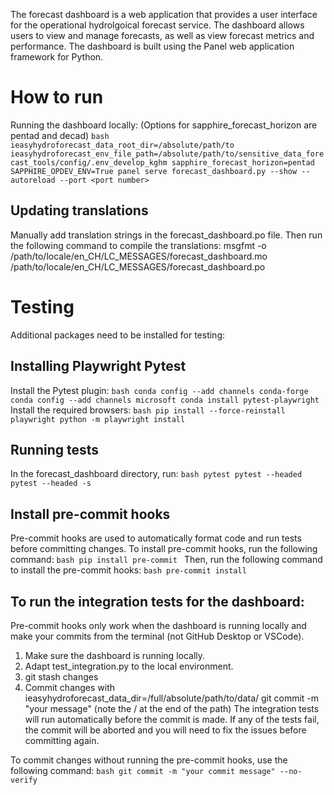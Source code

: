 The forecast dashboard is a web application that provides a user interface for the operational hydrolgoical forecast service. The dashboard allows users to view and manage forecasts, as well as view forecast metrics and performance. The dashboard is built using the Panel web application framework for Python.

# How to run
Running the dashboard locally:
(Options for sapphire_forecast_horizon are pentad and decad)
`bash
ieasyhydroforecast_data_root_dir=/absolute/path/to ieasyhydroforecast_env_file_path=/absolute/path/to/sensitive_data_forecast_tools/config/.env_develop_kghm sapphire_forecast_horizon=pentad SAPPHIRE_OPDEV_ENV=True panel serve forecast_dashboard.py --show --autoreload --port <port number>
`

## Updating translations
Manually add translation strings in the forecast_dashboard.po file. Then run the following command to compile the translations:
msgfmt -o /path/to/locale/en_CH/LC_MESSAGES/forecast_dashboard.mo /path/to/locale/en_CH/LC_MESSAGES/forecast_dashboard.po

# Testing
Additional packages need to be installed for testing:
## Installing Playwright Pytest
Install the Pytest plugin:
`bash
conda config --add channels conda-forge
conda config --add channels microsoft
conda install pytest-playwright
`
Install the required browsers:
`bash
pip install --force-reinstall playwright
python -m playwright install
`
## Running tests
In the forecast_dashboard directory, run: 
`bash
pytest
pytest --headed
pytest --headed -s  
`  

## Install pre-commit hooks
Pre-commit hooks are used to automatically format code and run tests before committing changes. To install pre-commit hooks, run the following command:
`bash
pip install pre-commit
`
Then, run the following command to install the pre-commit hooks:
`bash
pre-commit install
`

## To run the integration tests for the dashboard: 
Pre-commit hooks only work when the dashboard is running locally and make your commits from the terminal (not GitHub Desktop or VSCode). 
1. Make sure the dashboard is running locally.
2. Adapt test_integration.py to the local environment.
3. git stash changes
4. Commit changes  with ieasyhydroforecast_data_dir=/full/absolute/path/to/data/ git commit -m "your message"
   (note the / at the end of the path)
The integration tests will run automatically before the commit is made. If any of the tests fail, the commit will be aborted and you will need to fix the issues before committing again.

To commit changes without running the pre-commit hooks, use the following command:
`bash
git commit -m "your commit message" --no-verify
`

